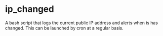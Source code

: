 # ip_changed
A bash script that logs the current public IP address and alerts when is has changed. This can be launched by cron at a regular basis. 
